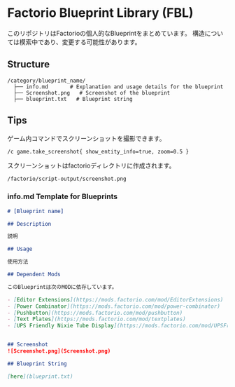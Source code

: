 # Factorio Blueprint Library (FBL)

このリポジトリはFactorioの個人的なBlueprintをまとめています。
構造については模索中であり、変更する可能性があります。


## Structure

```
/category/blueprint_name/
  ├── info.md       # Explanation and usage details for the blueprint
  ├── Screenshot.png   # Screenshot of the blueprint
  ├── blueprint.txt   # Blueprint string
```

## Tips

ゲーム内コマンドでスクリーンショットを撮影できます。

```bash
/c game.take_screenshot{ show_entity_info=true, zoom=0.5 }
```

スクリーンショットはfactorioディレクトリに作成されます。

```
/factorio/script-output/screenshot.png
```

### info.md Template for Blueprints

```md
# [Blueprint name]

## Description

説明

## Usage

使用方法

## Dependent Mods

このBlueprintは次のMODに依存しています。

- [Editor Extensions](https://mods.factorio.com/mod/EditorExtensions)
- [Power Combinator](https://mods.factorio.com/mod/power-combinator)
- [Pushbutton](https://mods.factorio.com/mod/pushbutton)
- [Text Plates](https://mods.factorio.com/mod/textplates)
- [UPS Friendly Nixie Tube Display](https://mods.factorio.com/mod/UPSFriendlyNixieTubeDisplay)


## Screenshot
![Screenshot.png](Screenshot.png)

## Blueprint String

[here](blueprint.txt)


```
